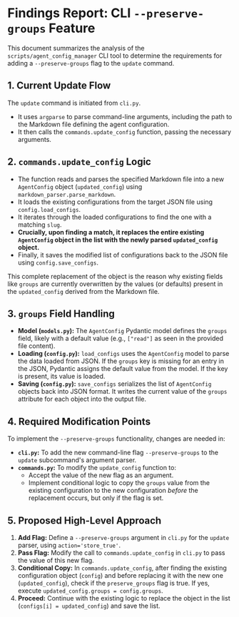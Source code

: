 # Findings Report: CLI `--preserve-groups` Feature

This document summarizes the analysis of the `scripts/agent_config_manager` CLI tool to determine the requirements for adding a `--preserve-groups` flag to the `update` command.

## 1. Current Update Flow

The `update` command is initiated from `cli.py`.
*   It uses `argparse` to parse command-line arguments, including the path to the Markdown file defining the agent configuration.
*   It then calls the `commands.update_config` function, passing the necessary arguments.

## 2. `commands.update_config` Logic

*   The function reads and parses the specified Markdown file into a new `AgentConfig` object (`updated_config`) using `markdown_parser.parse_markdown`.
*   It loads the existing configurations from the target JSON file using `config.load_configs`.
*   It iterates through the loaded configurations to find the one with a matching `slug`.
*   **Crucially, upon finding a match, it replaces the entire existing `AgentConfig` object in the list with the newly parsed `updated_config` object.**
*   Finally, it saves the modified list of configurations back to the JSON file using `config.save_configs`.

This complete replacement of the object is the reason why existing fields like `groups` are currently overwritten by the values (or defaults) present in the `updated_config` derived from the Markdown file.

## 3. `groups` Field Handling

*   **Model (`models.py`):** The `AgentConfig` Pydantic model defines the `groups` field, likely with a default value (e.g., `["read"]` as seen in the provided file content).
*   **Loading (`config.py`):** `load_configs` uses the `AgentConfig` model to parse the data loaded from JSON. If the `groups` key is missing for an entry in the JSON, Pydantic assigns the default value from the model. If the key is present, its value is loaded.
*   **Saving (`config.py`):** `save_configs` serializes the list of `AgentConfig` objects back into JSON format. It writes the current value of the `groups` attribute for each object into the output file.

## 4. Required Modification Points

To implement the `--preserve-groups` functionality, changes are needed in:

*   **`cli.py`:** To add the new command-line flag `--preserve-groups` to the `update` subcommand's argument parser.
*   **`commands.py`:** To modify the `update_config` function to:
    *   Accept the value of the new flag as an argument.
    *   Implement conditional logic to copy the `groups` value from the existing configuration to the new configuration *before* the replacement occurs, but only if the flag is set.

## 5. Proposed High-Level Approach

1.  **Add Flag:** Define a `--preserve-groups` argument in `cli.py` for the `update` parser, using `action='store_true'`.
2.  **Pass Flag:** Modify the call to `commands.update_config` in `cli.py` to pass the value of this new flag.
3.  **Conditional Copy:** In `commands.update_config`, after finding the existing configuration object (`config`) and before replacing it with the new one (`updated_config`), check if the `preserve_groups` flag is true. If yes, execute `updated_config.groups = config.groups`.
4.  **Proceed:** Continue with the existing logic to replace the object in the list (`configs[i] = updated_config`) and save the list.